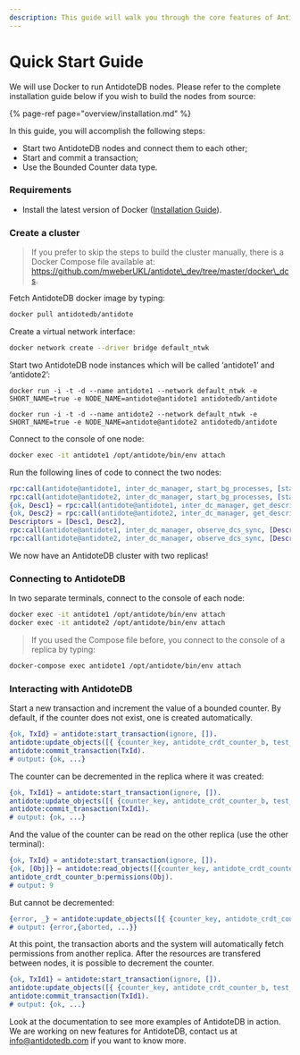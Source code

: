 ```yaml
---
description: This guide will walk you through the core features of AntidoteDB.
---
```


# Quick Start Guide

We will use Docker to run AntidoteDB nodes. Please refer to the complete installation guide below if you wish to build the nodes from source:

{% page-ref page="overview/installation.md" %}

 In this guide, you will accomplish the following steps:

* Start two AntidoteDB nodes and connect them to each other;
* Start and commit a transaction;
* Use the Bounded Counter data type.

### Requirements <a id="requirements"></a>

* Install the latest version of Docker \([Installation Guide](https://docs.docker.com/engine/installation/)\).

### Create a cluster <a id="create-a-cluster"></a>

> If you prefer to skip the steps to build the cluster manually, there is a Docker Compose file available at: https://github.com/mweberUKL/antidote\_dev/tree/master/docker\_dcs.

 Fetch AntidoteDB docker image by typing:

```bash
docker pull antidotedb/antidote
```

 Create a virtual network interface:

```bash
docker network create --driver bridge default_ntwk
```

 Start two AntidoteDB node instances which will be called ‘antidote1’ and ‘antidote2’:

```text
docker run -i -t -d --name antidote1 --network default_ntwk -e SHORT_NAME=true -e NODE_NAME=antidote@antidote1 antidotedb/antidote

docker run -i -t -d --name antidote2 --network default_ntwk -e SHORT_NAME=true -e NODE_NAME=antidote@antidote2 antidotedb/antidote
```

 Connect to the console of one node:

```bash
docker exec -it antidote1 /opt/antidote/bin/env attach
```

 Run the following lines of code to connect the two nodes:

```erlang
rpc:call(antidote@antidote1, inter_dc_manager, start_bg_processes, [stable]),
rpc:call(antidote@antidote2, inter_dc_manager, start_bg_processes, [stable]),
{ok, Desc1} = rpc:call(antidote@antidote1, inter_dc_manager, get_descriptor, []),
{ok, Desc2} = rpc:call(antidote@antidote2, inter_dc_manager, get_descriptor, []),
Descriptors = [Desc1, Desc2],
rpc:call(antidote@antidote1, inter_dc_manager, observe_dcs_sync, [Descriptors]),
rpc:call(antidote@antidote2, inter_dc_manager, observe_dcs_sync, [Descriptors]).
```

 We now have an AntidoteDB cluster with two replicas!

### Connecting to AntidoteDB

 In two separate terminals, connect to the console of each node:

```bash
docker exec -it antidote1 /opt/antidote/bin/env attach
docker exec -it antidote2 /opt/antidote/bin/env attach
```

> If you used the Compose file before, you connect to the console of a replica by typing:

```bash
docker-compose exec antidote1 /opt/antidote/bin/env attach
```

### Interacting with AntidoteDB <a id="interacting-with-antidotedb"></a>

Start a new transaction and increment the value of a bounded counter. By default, if the counter does not exist, one is created automatically.

```erlang
{ok, TxId} = antidote:start_transaction(ignore, []).
antidote:update_objects([{ {counter_key, antidote_crdt_counter_b, test_bucket}, increment, {10, client1}}], TxId).
antidote:commit_transaction(TxId).
# output: {ok, ...}
```

 The counter can be decremented in the replica where it was created:

```erlang
{ok, TxId1} = antidote:start_transaction(ignore, []).
antidote:update_objects([{ {counter_key, antidote_crdt_counter_b, test_bucket}, decrement, {1, client1}}], TxId1).
antidote:commit_transaction(TxId1).
# output: {ok, ...}
```

 And the value of the counter can be read on the other replica \(use the other terminal\):

```erlang
{ok, TxId} = antidote:start_transaction(ignore, []).
{ok, [Obj]} = antidote:read_objects([{counter_key, antidote_crdt_counter_b, test_bucket}], TxId).
antidote_crdt_counter_b:permissions(Obj).
# output: 9
```

 But cannot be decremented:

```erlang
{error, _} = antidote:update_objects([{ {counter_key, antidote_crdt_counter_b, test_bucket}, decrement, {1, client2}}], TxId).
# output: {error,{aborted, ...}}
```

 At this point, the transaction aborts and the system will automatically fetch permissions from another replica. After the resources are transfered between nodes, it is possible to decrement the counter.

```erlang
{ok, TxId1} = antidote:start_transaction(ignore, []).
antidote:update_objects([{ {counter_key, antidote_crdt_counter_b, test_bucket}, decrement, {1, client2}}], TxId1).
antidote:commit_transaction(TxId1).
# output: {ok, ...}
```

Look at the documentation to see more examples of AntidoteDB in action. We are working on new features for AntidoteDB, contact us at info@antidotedb.com if you want to know more.

